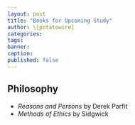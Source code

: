 ```yaml
---
layout: post
title: "Books for Upcoming Study"
author: \[potatowire]
categories: 
tags: 
banner: 
caption: 
published: false
---
```


## Philosophy

- *Reasons and Persons* by Derek Parfit
- *Methods of Ethics* by Sidgwick